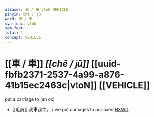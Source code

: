 ```yaml
---
aliases: 車 / 車 vtoN VEHICLE
pinyin: chē / jū
word: 車 / 車
syn-func: vtoN
sem-feat: 
total: 1
concept: VEHICLE 
---
```

# [[車 / 車]] *[[chē / jū]]*  [[uuid-fbfb2371-2537-4a99-a876-41b15ec2463c|vtoN]] [[VEHICLE]]
put a carriage to (an ox)
 - [[毛詩]] 我**車**我牛。 / we put carriages to our oxen;[HXWD](https://hxwd.org/textview.html?location=KR1c0001_tls_022-50a.3)